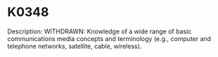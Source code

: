 # K0348
Description: WITHDRAWN: Knowledge of a wide range of basic communications media concepts and terminology (e.g., computer and telephone networks, satellite, cable, wireless).
